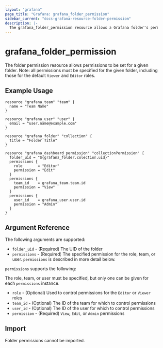 ```yaml
---
layout: "grafana"
page_title: "Grafana: grafana_folder_permission"
sidebar_current: "docs-grafana-resource-folder-permission"
description: |-
  The grafana_folder_permission resource allows a Grafana folder's permisions to be maintained
---
```


# grafana\_folder\_permission

The folder permission resource allows permissions to be set for a given folder. Note: all permissions
must be specified for the given folder, including those for the default `Viewer` and `Editor` roles.

## Example Usage

```hcl
resource "grafana_team" "team" {
  name = "Team Name"
}

resource "grafana_user" "user" {
  email = "user.name@example.com"
}

resource "grafana_folder" "collection" {
  title = "Folder Title"
}

resource "grafana_dashboard_permission" "collectionPermission" {
  folder_uid = "${grafana_folder.colection.uid}"
  permissions {
    role       = "Editor"
    permission = "Edit"
  }
  permissions {
    team_id    = grafana_team.team.id
    permission = "View"
  }
  permissions {
    user_id    = grafana_user.user.id
    permission = "Admin"
  }
}
```

## Argument Reference

The following arguments are supported:

* `folder_uid` - (Required) The UID of the folder
* `permissions` - (Required) The specified permission for the role, team, or user. 
                  `permissions` is described in more detail below. 

`permissions` supports the following:

The role, team, or user must be specified, but only one can be given for each 
`permissions` instance.

* `role` - (Optional) Used to control permissions for the `Editor` or `Viewer` roles
* `team_id` - (Optional) The ID of the team for which to control permissions
* `user_id` - (Optional) The ID of the user for which to control permissions
* `permission` - (Required) `View`, `Edit`, or `Admin` permissions

## Import

Folder permissions cannot be imported.
